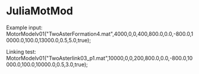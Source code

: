 # JuliaMotMod

Example input:
MotorModelv01("TwoAsterFormation4.mat",4000,0,0,400,800.0,0.0,-800.0,10000.0,100.0,13000.0,0.5,5.0,true);

Linking test: MotorModelv01("TwoAsterlink03_p1.mat",10000,0,0,200,800.0,0.0,-800.0,10000.0,100.0,10000.0,0.5,3.0,true);
